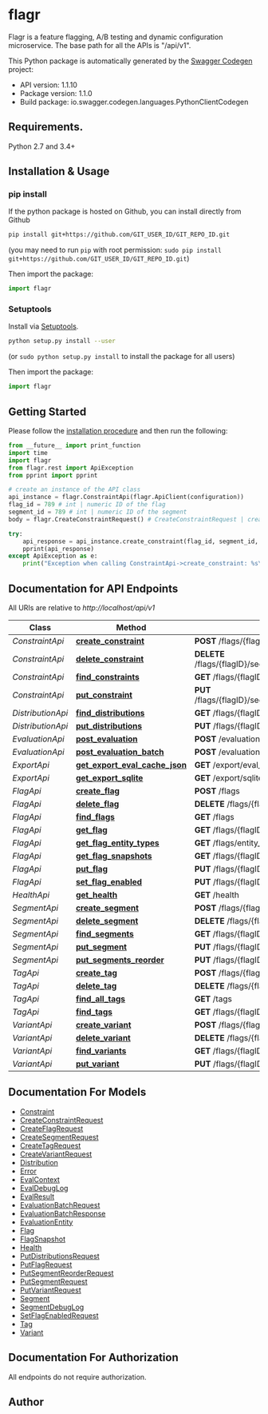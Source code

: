 # flagr
Flagr is a feature flagging, A/B testing and dynamic configuration microservice. The base path for all the APIs is \"/api/v1\". 

This Python package is automatically generated by the [Swagger Codegen](https://github.com/swagger-api/swagger-codegen) project:

- API version: 1.1.10
- Package version: 1.1.0
- Build package: io.swagger.codegen.languages.PythonClientCodegen

## Requirements.

Python 2.7 and 3.4+

## Installation & Usage
### pip install

If the python package is hosted on Github, you can install directly from Github

```sh
pip install git+https://github.com/GIT_USER_ID/GIT_REPO_ID.git
```
(you may need to run `pip` with root permission: `sudo pip install git+https://github.com/GIT_USER_ID/GIT_REPO_ID.git`)

Then import the package:
```python
import flagr 
```

### Setuptools

Install via [Setuptools](http://pypi.python.org/pypi/setuptools).

```sh
python setup.py install --user
```
(or `sudo python setup.py install` to install the package for all users)

Then import the package:
```python
import flagr
```

## Getting Started

Please follow the [installation procedure](#installation--usage) and then run the following:

```python
from __future__ import print_function
import time
import flagr
from flagr.rest import ApiException
from pprint import pprint

# create an instance of the API class
api_instance = flagr.ConstraintApi(flagr.ApiClient(configuration))
flag_id = 789 # int | numeric ID of the flag
segment_id = 789 # int | numeric ID of the segment
body = flagr.CreateConstraintRequest() # CreateConstraintRequest | create a constraint

try:
    api_response = api_instance.create_constraint(flag_id, segment_id, body)
    pprint(api_response)
except ApiException as e:
    print("Exception when calling ConstraintApi->create_constraint: %s\n" % e)

```

## Documentation for API Endpoints

All URIs are relative to *http://localhost/api/v1*

Class | Method | HTTP request | Description
------------ | ------------- | ------------- | -------------
*ConstraintApi* | [**create_constraint**](docs/ConstraintApi.md#create_constraint) | **POST** /flags/{flagID}/segments/{segmentID}/constraints | 
*ConstraintApi* | [**delete_constraint**](docs/ConstraintApi.md#delete_constraint) | **DELETE** /flags/{flagID}/segments/{segmentID}/constraints/{constraintID} | 
*ConstraintApi* | [**find_constraints**](docs/ConstraintApi.md#find_constraints) | **GET** /flags/{flagID}/segments/{segmentID}/constraints | 
*ConstraintApi* | [**put_constraint**](docs/ConstraintApi.md#put_constraint) | **PUT** /flags/{flagID}/segments/{segmentID}/constraints/{constraintID} | 
*DistributionApi* | [**find_distributions**](docs/DistributionApi.md#find_distributions) | **GET** /flags/{flagID}/segments/{segmentID}/distributions | 
*DistributionApi* | [**put_distributions**](docs/DistributionApi.md#put_distributions) | **PUT** /flags/{flagID}/segments/{segmentID}/distributions | 
*EvaluationApi* | [**post_evaluation**](docs/EvaluationApi.md#post_evaluation) | **POST** /evaluation | 
*EvaluationApi* | [**post_evaluation_batch**](docs/EvaluationApi.md#post_evaluation_batch) | **POST** /evaluation/batch | 
*ExportApi* | [**get_export_eval_cache_json**](docs/ExportApi.md#get_export_eval_cache_json) | **GET** /export/eval_cache/json | 
*ExportApi* | [**get_export_sqlite**](docs/ExportApi.md#get_export_sqlite) | **GET** /export/sqlite | 
*FlagApi* | [**create_flag**](docs/FlagApi.md#create_flag) | **POST** /flags | 
*FlagApi* | [**delete_flag**](docs/FlagApi.md#delete_flag) | **DELETE** /flags/{flagID} | 
*FlagApi* | [**find_flags**](docs/FlagApi.md#find_flags) | **GET** /flags | 
*FlagApi* | [**get_flag**](docs/FlagApi.md#get_flag) | **GET** /flags/{flagID} | 
*FlagApi* | [**get_flag_entity_types**](docs/FlagApi.md#get_flag_entity_types) | **GET** /flags/entity_types | 
*FlagApi* | [**get_flag_snapshots**](docs/FlagApi.md#get_flag_snapshots) | **GET** /flags/{flagID}/snapshots | 
*FlagApi* | [**put_flag**](docs/FlagApi.md#put_flag) | **PUT** /flags/{flagID} | 
*FlagApi* | [**set_flag_enabled**](docs/FlagApi.md#set_flag_enabled) | **PUT** /flags/{flagID}/enabled | 
*HealthApi* | [**get_health**](docs/HealthApi.md#get_health) | **GET** /health | 
*SegmentApi* | [**create_segment**](docs/SegmentApi.md#create_segment) | **POST** /flags/{flagID}/segments | 
*SegmentApi* | [**delete_segment**](docs/SegmentApi.md#delete_segment) | **DELETE** /flags/{flagID}/segments/{segmentID} | 
*SegmentApi* | [**find_segments**](docs/SegmentApi.md#find_segments) | **GET** /flags/{flagID}/segments | 
*SegmentApi* | [**put_segment**](docs/SegmentApi.md#put_segment) | **PUT** /flags/{flagID}/segments/{segmentID} | 
*SegmentApi* | [**put_segments_reorder**](docs/SegmentApi.md#put_segments_reorder) | **PUT** /flags/{flagID}/segments/reorder | 
*TagApi* | [**create_tag**](docs/TagApi.md#create_tag) | **POST** /flags/{flagID}/tags | 
*TagApi* | [**delete_tag**](docs/TagApi.md#delete_tag) | **DELETE** /flags/{flagID}/tags/{tagID} | 
*TagApi* | [**find_all_tags**](docs/TagApi.md#find_all_tags) | **GET** /tags | 
*TagApi* | [**find_tags**](docs/TagApi.md#find_tags) | **GET** /flags/{flagID}/tags | 
*VariantApi* | [**create_variant**](docs/VariantApi.md#create_variant) | **POST** /flags/{flagID}/variants | 
*VariantApi* | [**delete_variant**](docs/VariantApi.md#delete_variant) | **DELETE** /flags/{flagID}/variants/{variantID} | 
*VariantApi* | [**find_variants**](docs/VariantApi.md#find_variants) | **GET** /flags/{flagID}/variants | 
*VariantApi* | [**put_variant**](docs/VariantApi.md#put_variant) | **PUT** /flags/{flagID}/variants/{variantID} | 


## Documentation For Models

 - [Constraint](docs/Constraint.md)
 - [CreateConstraintRequest](docs/CreateConstraintRequest.md)
 - [CreateFlagRequest](docs/CreateFlagRequest.md)
 - [CreateSegmentRequest](docs/CreateSegmentRequest.md)
 - [CreateTagRequest](docs/CreateTagRequest.md)
 - [CreateVariantRequest](docs/CreateVariantRequest.md)
 - [Distribution](docs/Distribution.md)
 - [Error](docs/Error.md)
 - [EvalContext](docs/EvalContext.md)
 - [EvalDebugLog](docs/EvalDebugLog.md)
 - [EvalResult](docs/EvalResult.md)
 - [EvaluationBatchRequest](docs/EvaluationBatchRequest.md)
 - [EvaluationBatchResponse](docs/EvaluationBatchResponse.md)
 - [EvaluationEntity](docs/EvaluationEntity.md)
 - [Flag](docs/Flag.md)
 - [FlagSnapshot](docs/FlagSnapshot.md)
 - [Health](docs/Health.md)
 - [PutDistributionsRequest](docs/PutDistributionsRequest.md)
 - [PutFlagRequest](docs/PutFlagRequest.md)
 - [PutSegmentReorderRequest](docs/PutSegmentReorderRequest.md)
 - [PutSegmentRequest](docs/PutSegmentRequest.md)
 - [PutVariantRequest](docs/PutVariantRequest.md)
 - [Segment](docs/Segment.md)
 - [SegmentDebugLog](docs/SegmentDebugLog.md)
 - [SetFlagEnabledRequest](docs/SetFlagEnabledRequest.md)
 - [Tag](docs/Tag.md)
 - [Variant](docs/Variant.md)


## Documentation For Authorization

 All endpoints do not require authorization.


## Author



